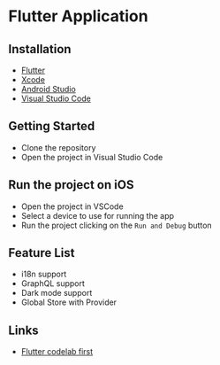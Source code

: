 # Flutter Application 

## Installation

- [Flutter](https://flutter.dev/docs/get-started/install)
- [Xcode](https://developer.apple.com/xcode/)
- [Android Studio](https://developer.android.com/studio)
- [Visual Studio Code](https://code.visualstudio.com/)

## Getting Started

- Clone the repository
- Open the project in Visual Studio Code

## Run the project on iOS

- Open the project in VSCode
- Select a device to use for running the app
- Run the project clicking on the `Run and Debug` button

## Feature List

- i18n support
- GraphQL support
- Dark mode support
- Global Store with Provider

## Links
- [Flutter codelab first](https://codelabs.developers.google.com/codelabs/flutter-codelab-first)